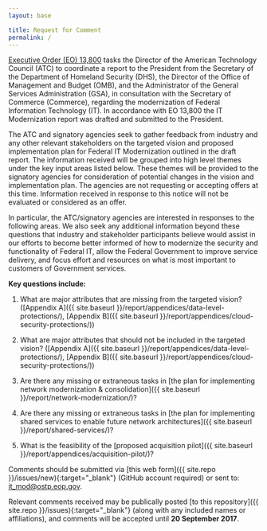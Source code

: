 ```yaml
---
layout: base

title: Request for Comment
permalink: /
---
```


[Executive Order (EO) 13,800][1] tasks the Director of the American Technology Council (ATC) to coordinate a report to the President from the Secretary of the Department of Homeland Security (DHS), the Director of the Office of Management and Budget (OMB), and the Administrator of the General Services Administration (GSA), in consultation with the Secretary of Commerce (Commerce), regarding the modernization of Federal Information Technology (IT). In accordance with EO 13,800 the IT Modernization report was drafted and submitted to the President.

The ATC and signatory agencies seek to gather feedback from industry and any other relevant stakeholders on the targeted vision and proposed implementation plan for Federal IT Modernization outlined in the draft report. The information received will be grouped into high level themes under the key input areas listed below.  These themes will be provided to the signatory agencies for consideration of potential changes in the vision and implementation plan. The agencies are not requesting or accepting offers at this time. Information received in response to this notice will not be evaluated or considered as an offer.

In particular, the ATC/signatory agencies are interested in responses to the following areas. We also seek any additional information beyond these questions that industry and stakeholder participants believe would assist in our efforts to become better informed of how to modernize the security and functionality of Federal IT, allow the Federal Government to improve service delivery, and focus effort and resources on what is most important to customers of Government services.

**Key questions include:**

1. What are major attributes that are missing from the targeted vision? ([Appendix A]({{ site.baseurl }}/report/appendices/data-level-protections/), [Appendix B]({{ site.baseurl }}/report/appendices/cloud-security-protections/))

2. What are major attributes that should not be included in the targeted vision? ([Appendix A]({{ site.baseurl }}/report/appendices/data-level-protections/), [Appendix B]({{ site.baseurl }}/report/appendices/cloud-security-protections/))

3. Are there any missing or extraneous tasks in [the plan for implementing network modernization & consolidation]({{ site.baseurl }}/report/network-modernization/)?

4. Are there any missing or extraneous tasks in [the plan for implementing shared services to enable future network architectures]({{ site.baseurl }}/report/shared-services/)?

5. What is the feasibility of the [proposed acquisition pilot]({{ site.baseurl }}/report/appendices/acquisition-pilot/)?

Comments should be submitted via [this web form]({{ site.repo }}/issues/new){:target="_blank"} (GitHub account required) or sent to: [it_mod@ostp.eop.gov](mailto:it_mod@ostp.eop.gov).

Relevant comments received may be publically posted [to this repository]({{ site.repo }}/issues){:target="_blank"} (along with any included names or affiliations), and comments will be accepted until **20 September 2017**.

[1]: https://www.whitehouse.gov/the-press-office/2017/05/11/presidential-executive-order-strengthening-cybersecurity-federal
